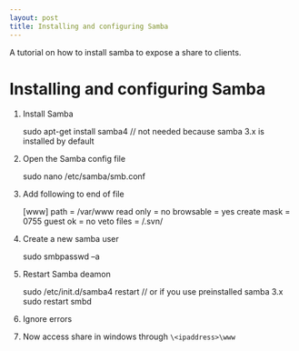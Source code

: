 ```yaml
---
layout: post
title: Installing and configuring Samba
---
```


A tutorial on how to install samba to expose a share to clients.

<!-- more -->

Installing and configuring Samba
================================

1) Install Samba
    
    sudo apt-get install samba4 // not needed because samba 3.x is installed by default

2) Open the Samba config file

    sudo nano /etc/samba/smb.conf

3) Add following to end of file

    [www]
        path = /var/www
        read only = no
        browsable = yes
        create mask = 0755
        guest ok = no
        veto files = /.svn/

4) Create a new samba user

    sudo smbpasswd –a <username>

5) Restart Samba deamon

    sudo /etc/init.d/samba4 restart // or if you use preinstalled samba 3.x
    sudo restart smbd

6) Ignore errors

7) Now access share in windows through `\<ipaddress>\www`
